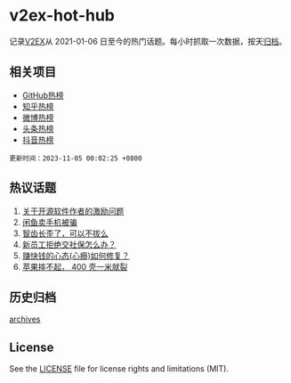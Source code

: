 # v2ex-hot-hub

 记录[V2EX](https://www.v2ex.com/)从 2021-01-06 日至今的热门话题。每小时抓取一次数据，按天[归档](archives)。
 
 ## 相关项目

- [GitHub热榜](https://github.com/it985/github-hot-hub)
- [知乎热榜](https://github.com/it985/zhihu-hot-hub)
- [微博热榜](https://github.com/it985/weibo-hot-hub)
- [头条热榜](https://github.com/it985/toutiao-hot-hub)
- [抖音热榜](https://github.com/it985/douyin-hot-hub)


 `更新时间：2023-11-05 00:02:25 +0800`

## 热议话题

1. [关于开源软件作者的激励问题](https://www.v2ex.com/t/988513)
1. [闲鱼卖手机被骗](https://www.v2ex.com/t/988544)
1. [智齿长歪了，可以不拔么](https://www.v2ex.com/t/988605)
1. [新员工拒绝交社保怎么办？](https://www.v2ex.com/t/988487)
1. [赚快钱的心态(心瘾)如何修复？](https://www.v2ex.com/t/988543)
1. [苹果摔不起， 400 壳一米就裂](https://www.v2ex.com/t/988551)

## 历史归档

[archives](archives)

## License

See the [LICENSE](LICENSE) file for license rights and limitations (MIT).
